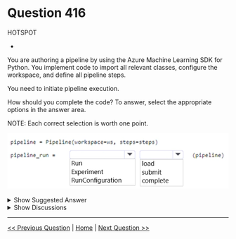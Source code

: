 # Question 416

HOTSPOT

-

You are authoring a pipeline by using the Azure Machine Learning SDK for Python. You implement code to import all relevant classes, configure the workspace, and define all pipeline steps.

You need to initiate pipeline execution.

How should you complete the code? To answer, select the appropriate options in the answer area.

NOTE: Each correct selection is worth one point.

![Question Image](../images/q416_q_image443.png)

<details>
  <summary>Show Suggested Answer</summary>

<img src="../images/q416_ans_0_image444.png" alt="Answer Image"><br>

</details>

<details>
  <summary>Show Discussions</summary>

<blockquote><p><strong>onurag</strong> <code>(Mon 07 Oct 2024 17:12)</code> - <em>Upvotes: 1</em></p><p>correct</p></blockquote>
<blockquote><p><strong>Tommo565</strong> <code>(Thu 23 Mar 2023 16:40)</code> - <em>Upvotes: 2</em></p><p>Correct: https://learn.microsoft.com/en-us/azure/machine-learning/v1/how-to-create-machine-learning-pipelines#submit-the-pipeline</p></blockquote>

</details>

---

[<< Previous Question](question_415.md) | [Home](../index.md) | [Next Question >>](question_417.md)
